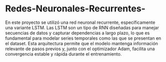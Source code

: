 # Redes-Neuronales-Recurrentes-
En este proyecto se utilizó una red neuronal recurrente, específicamente una variante LSTM. Las LSTM son un tipo de RNN diseñadas para manejar secuencias de datos y capturar dependencias a largo plazo, lo que es fundamental para modelar series temporales como las que se presentan en el dataset. Esta arquitectura permite que el modelo mantenga información relevante de pasos previos y, junto con el optimizador Adam, facilita una convergencia estable y rápida durante el entrenamiento.
